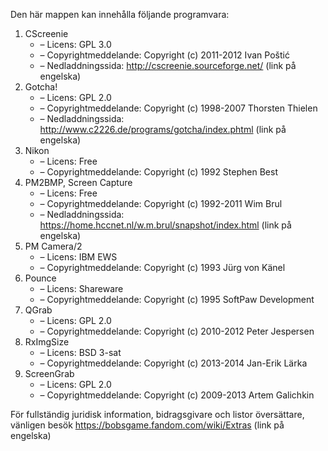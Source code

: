 ﻿Den här mappen kan innehålla följande programvara:

1. CScreenie
   - – Licens: GPL 3.0
   - – Copyrightmeddelande: Copyright (c) 2011-2012 Ivan Poštić
   - – Nedladdningssida: http://cscreenie.sourceforge.net/ (link på engelska)
2. Gotcha!
   - – Licens: GPL 2.0
   - – Copyrightmeddelande: Copyright (c) 1998-2007 Thorsten Thielen
   - – Nedladdningssida: http://www.c2226.de/programs/gotcha/index.phtml (link på engelska)
3. Nikon
   - – Licens: Free
   - – Copyrightmeddelande: Copyright (c) 1992 Stephen Best
4. PM2BMP, Screen Capture
   - – Licens: Free
   - – Copyrightmeddelande: Copyright (c) 1992-2011 Wim Brul
   - – Nedladdningssida: https://home.hccnet.nl/w.m.brul/snapshot/index.html (link på engelska)
5. PM Camera/2
   - – Licens: IBM EWS
   - – Copyrightmeddelande: Copyright (c) 1993 Jürg von Känel
6. Pounce
   - – Licens: Shareware
   - – Copyrightmeddelande: Copyright (c) 1995 SoftPaw Development
7. QGrab
   - – Licens: GPL 2.0
   - – Copyrightmeddelande: Copyright (c) 2010-2012 Peter Jespersen
8. RxImgSize
   - – Licens: BSD 3-sat
   - – Copyrightmeddelande: Copyright (c) 2013-2014 Jan-Erik Lärka
9. ScreenGrab
   - – Licens: GPL 2.0
   - – Copyrightmeddelande: Copyright (c) 2009-2013 Artem Galichkin

För fullständig juridisk information, bidragsgivare och listor översättare, vänligen besök https://bobsgame.fandom.com/wiki/Extras (link på engelska)
